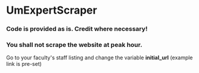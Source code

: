 # UmExpertScraper

### Code is provided as is. Credit where necessary!
### You shall not scrape the website at peak hour.

Go to your faculty's staff listing and change the variable __initial_url__ (example link is pre-set)
